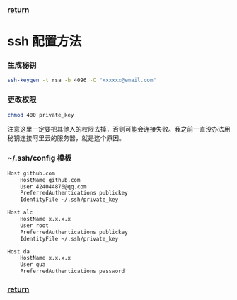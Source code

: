 ### [return](../README.md)

# ssh 配置方法

### 生成秘钥

```bash
ssh-keygen -t rsa -b 4096 -C "xxxxxx@email.com"
```

### 更改权限

```bash
chmod 400 private_key
```

注意这里一定要把其他人的权限去掉，否则可能会连接失败。我之前一直没办法用秘钥连接阿里云的服务器，就是这个原因。

### ~/.ssh/config 模板

```bash
Host github.com
    HostName github.com
    User 424044876@qq.com
    PreferredAuthentications publickey
    IdentityFile ~/.ssh/private_key
```

```bash
Host alc
    HostName x.x.x.x
    User root
    PreferredAuthentications publickey
    IdentityFile ~/.ssh/private_key
```

```bash
Host da
    HostName x.x.x.x
    User qua
    PreferredAuthentications password
```

### [return](../README.md)

